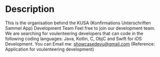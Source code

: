 # Description
This is the organisation behind the KUSA (Konfirmations Unterschriften Sammel App) Development Team
Feel free to join our development team. We are searching for voulenteering developers that can code in the following coding languages: Java, Kotlin, C, ObjC and Swift for iOS Development.
You can Email me: showcasedevu@gmail.com (Reference: Application for voulenteering development)
